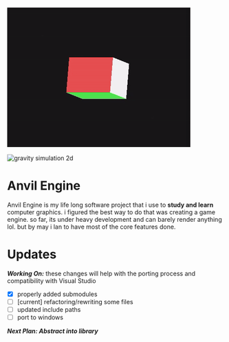 ![rotating cube](core/extras/imgs/cube.gif "9/1/2023")

![gravity simulation 2d](core/extras/imgs/ezgif.com-gif-maker.gif "6/22/2022")

# Anvil Engine
Anvil Engine is my life long software project that i use to **study and learn** computer graphics. i figured the best way to do that was creating a game engine. so far, its under heavy development and can barely render anything lol. but by may i lan to have most of the core features done. 

# Updates

***Working On:***
 these changes will help with the porting process and compatibility with  Visual Studio
 - [x] properly added submodules
 - [ ] [current] refactoring/rewriting some files
 - [ ] updated include paths 
 - [ ] port to windows

***Next Plan: Abstract into library***
